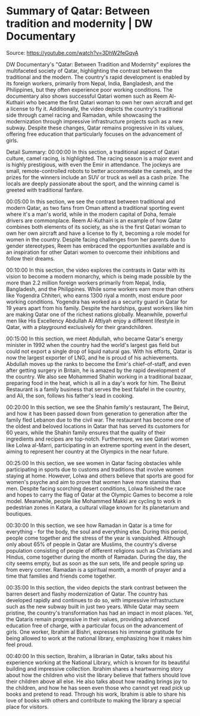 # Summary of Qatar: Between tradition and modernity | DW Documentary

Source: https://youtube.com/watch?v=3DhW2feGqyA

DW Documentary's "Qatar: Between Tradition and Modernity" explores the multifaceted society of Qatar, highlighting the contrast between the traditional and the modern. The country's rapid development is enabled by its foreign workers, primarily from Nepal, India, Bangladesh, and the Philippines, but they often experience poor working conditions. The documentary also shows successful Qatari women such as Reem Al-Kuthairi who became the first Qatari woman to own her own aircraft and get a license to fly it. Additionally, the video depicts the country's traditional side through camel racing and Ramadan, while showcasing the modernization through impressive infrastructure projects such as a new subway. Despite these changes, Qatar remains progressive in its values, offering free education that particularly focuses on the advancement of girls.

Detail Summary: 
00:00:00
In this section, a traditional aspect of Qatari culture, camel racing, is highlighted. The racing season is a major event and is highly prestigious, with even the Emir in attendance. The jockeys are small, remote-controlled robots to better accommodate the camels, and the prizes for the winners include an SUV or truck as well as a cash prize. The locals are deeply passionate about the sport, and the winning camel is greeted with traditional fanfare.

00:05:00
In this section, we see the contrast between traditional and modern Qatar, as two fans from Oman attend a traditional sporting event where it's a man's world, while in the modern capital of Doha, female drivers are commonplace. Reem Al-Kuthairi is an example of how Qatar combines both elements of its society, as she is the first Qatari woman to own her own aircraft and have a license to fly it, becoming a role model for women in the country. Despite facing challenges from her parents due to gender stereotypes, Reem has embraced the opportunities available and is an inspiration for other Qatari women to overcome their inhibitions and follow their dreams.

00:10:00
In this section, the video explores the contrasts in Qatar with its vision to become a modern monarchy, which is being made possible by the more than 2.2 million foreign workers primarily from Nepal, India, Bangladesh, and the Philippines. While some workers earn more than others like Yogendra Chhiteri, who earns 1300 riyal a month, most endure poor working conditions. Yogendra has worked as a security guard in Qatar for 19 years apart from his family. Despite the hardships, guest workers like him are making Qatar one of the richest nations globally. Meanwhile, powerful men like His Excellency Abdullah Al Attiyah enjoy a different lifestyle in Qatar, with a playground exclusively for their grandchildren.

00:15:00
In this section, we meet Abdullah, who became Qatar's energy minister in 1992 when the country had the world's largest gas field but could not export a single drop of liquid natural gas. With his efforts, Qatar is now the largest exporter of LNG, and he is proud of his achievements. Abdullah moves up the ranks to become the Emir's chief-of-staff, and even after getting surgery in Britain, he is amazed by the rapid development of the country. We also see Mohammed Shahin working in a traditional bazaar, preparing food in the heat, which is all in a day's work for him. The Beirut Restaurant is a family business that serves the best falafel in the country, and Ali, the son, follows his father's lead in cooking.

00:20:00
In this section, we see the Shahin family's restaurant, The Beirut, and how it has been passed down from generation to generation after the family fled Lebanon due to the civil war. The restaurant has become one of the oldest and beloved locations in Qatar that has served its customers for 60 years, while the Shahin family ensures that the quality of their ingredients and recipes are top-notch. Furthermore, we see Qatari women like Lolwa al-Marri, participating in an extreme sporting event in the desert, aiming to represent her country at the Olympics in the near future.

00:25:00
In this section, we see women in Qatar facing obstacles while participating in sports due to customs and traditions that involve women staying at home. However, Lolwa and others believe that sports are good for women's psyche and aim to prove that women have more stamina than men. Despite facing scorching desert conditions, Lolwa finished the race and hopes to carry the flag of Qatar at the Olympic Games to become a role model. Meanwhile, people like Mohammed Makki are cycling to work in pedestrian zones in Katara, a cultural village known for its planetarium and boutiques.

00:30:00
In this section, we see how Ramadan in Qatar is a time for everything - for the body, the soul and everything else. During this period, people come together and the stress of the year is vanquished. Although only about 65% of people in Qatar are Muslims, the country's diverse population consisting of people of different religions such as Christians and Hindus, come together during the month of Ramadan. During the day, the city seems empty, but as soon as the sun sets, life and people spring up from every corner. Ramadan is a spiritual month, a month of prayer and a time that families and friends come together.

00:35:00
In this section, the video depicts the stark contrast between the barren desert and flashy modernization of Qatar. The country has developed rapidly and continues to do so, with impressive infrastructure such as the new subway built in just two years. While Qatar may seem pristine, the country's transformation has had an impact in most places. Yet, the Qataris remain progressive in their values, providing advanced education free of charge, with a particular focus on the advancement of girls. One worker, Ibrahim al Bishri, expresses his immense gratitude for being allowed to work at the national library, emphasizing how it makes him feel proud.

00:40:00
In this section, Ibrahim, a librarian in Qatar, talks about his experience working at the National Library, which is known for its beautiful building and impressive collection. Ibrahim shares a heartwarming story about how the children who visit the library believe that fathers should love their children above all else. He also talks about how reading brings joy to the children, and how he has seen even those who cannot yet read pick up books and pretend to read. Through his work, Ibrahim is able to share his love of books with others and contribute to making the library a special place for visitors.

